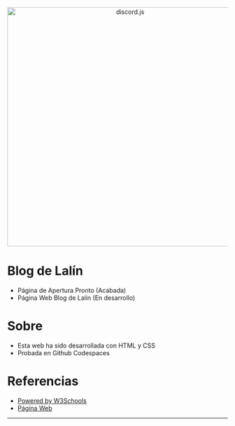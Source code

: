 <div align="center">
<a href="https://nicolasgon2006.github.io/lalin"><img src="https://media.quincemil.com/imagenes/2023/01/05001626/PORTADA-LALI%CC%81N-1706x960.jpg" width="546" alt="discord.js" /></a>
</div>

# Blog de Lalín
- Página de Apertura Pronto (Acabada)
- Página Web Blog de Lalín (En desarrollo)

# Sobre
- Esta web ha sido desarrollada con HTML y CSS
- Probada en Github Codespaces

# Referencias

- [Powered by W3Schools](https://www.w3schools.com)
- [Página Web](https://nicolasgon2006.github.io/lalin)

---------------------------------------------------------------------------


